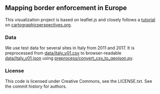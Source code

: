 ## Mapping border enforcement in Europe

This visualization project is based on leaflet.js and closely follows a
[tutorial](http://www.cartographicperspectives.org/index.php/journal/article/view/cp76-donohue-et-al/1307) on [cartographicperspectives.org](www.cartographicperspectives.org/).

### Data

We use test data for several sites in Italy from 2011 and 2017.
It is preprocessed from [data/italy_v01.csv](data/italy_v01.csv) to browser-readable
[data/italy_v01.json](data/italy_v01.json) using [preprocess/convert_csv_to_geojson.py](preprocess/convert_csv_to_geojson.py).


### License

This code is licensed under Creative Commons, see the LICENSE.txt. See the commit history for authors.

